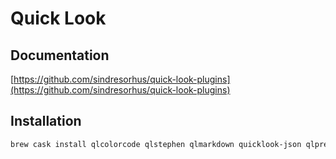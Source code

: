 # Quick Look

## Documentation

[https://github.com/sindresorhus/quick-look-plugins](https://github.com/sindresorhus/quick-look-plugins)

## Installation

```bash
brew cask install qlcolorcode qlstephen qlmarkdown quicklook-json qlprettypatch quicklook-csv betterzipql qlimagesize webpquicklook suspicious-package quicklookase qlvideo
```
